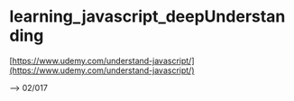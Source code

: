 # learning_javascript_deepUnderstanding

[https://www.udemy.com/understand-javascript/](https://www.udemy.com/understand-javascript/)

--> 02/017
